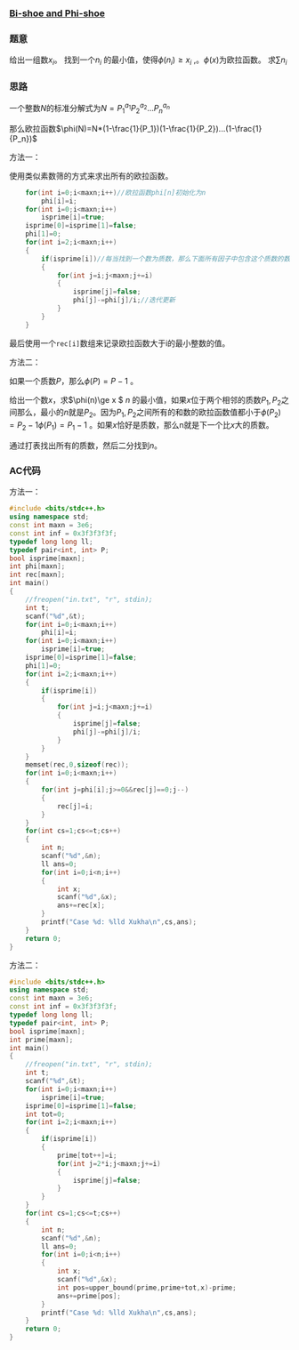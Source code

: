 ### [Bi-shoe and Phi-shoe](https://vjudge.net/problem/LightOJ-1370#author=HUCM201732)

### 题意

给出一组数$x_i$。 找到一个$n_i$ 的最小值，使得$\phi(n_i)\ge x_i$ ,。$\phi(x)$为欧拉函数。 求$\sum n_i$

### 思路

一个整数$N$的标准分解式为$N=P_1^{a_1}P_2^{a_2}...P_n^{a_n}$

那么欧拉函数$\phi(N)=N*(1-\frac{1}{P_1})(1-\frac{1}{P_2})...(1-\frac{1}{P_n})$

方法一：

使用类似素数筛的方式来求出所有的欧拉函数。

```cpp
	for(int i=0;i<maxn;i++)//欧拉函数phi[n]初始化为n
        phi[i]=i;
    for(int i=0;i<maxn;i++)
        isprime[i]=true;
    isprime[0]=isprime[1]=false;
    phi[1]=0;
    for(int i=2;i<maxn;i++)
    {
        if(isprime[i])//每当找到一个数为质数，那么下面所有因子中包含这个质数的数都要进行更新
        {
            for(int j=i;j<maxn;j+=i)
            {
                isprime[j]=false;
                phi[j]-=phi[j]/i;//迭代更新
            }
        }
    }
```

最后使用一个`rec[i]`数组来记录欧拉函数大于i的最小整数的值。

方法二：

如果一个质数$P$，那么$\phi(P)=P-1$ 。

给出一个数$x$，求$\phi(n)\ge x $  $n$ 的最小值，如果$x$位于两个相邻的质数$P_1,P_2$之间那么，最小的$n$就是$P_2$。因为$P_1,P_2$之间所有的和数的欧拉函数值都小于$\phi(P_2)=P_2-1  \phi(P_1)=P_1-1$ 。如果$x$恰好是质数，那么n就是下一个比$x$大的质数。

通过打表找出所有的质数，然后二分找到$n$。

### AC代码

方法一：

```cpp
#include <bits/stdc++.h>
using namespace std;
const int maxn = 3e6;
const int inf = 0x3f3f3f3f;
typedef long long ll;
typedef pair<int, int> P;
bool isprime[maxn];
int phi[maxn];
int rec[maxn];
int main()
{
    //freopen("in.txt", "r", stdin);
    int t;
    scanf("%d",&t);
    for(int i=0;i<maxn;i++)
        phi[i]=i;
    for(int i=0;i<maxn;i++)
        isprime[i]=true;
    isprime[0]=isprime[1]=false;
    phi[1]=0;
    for(int i=2;i<maxn;i++)
    {
        if(isprime[i])
        {
            for(int j=i;j<maxn;j+=i)
            {
                isprime[j]=false;
                phi[j]-=phi[j]/i;
            }
        }
    }
    memset(rec,0,sizeof(rec));
    for(int i=0;i<maxn;i++)
    {
        for(int j=phi[i];j>=0&&rec[j]==0;j--)
        {
            rec[j]=i;
        }
    }
    for(int cs=1;cs<=t;cs++)
    {
        int n;
        scanf("%d",&n);
        ll ans=0;
        for(int i=0;i<n;i++)
        {
            int x;
            scanf("%d",&x);
            ans+=rec[x];
        }
        printf("Case %d: %lld Xukha\n",cs,ans);
    }
    return 0;
}
```

方法二：

```cpp
#include <bits/stdc++.h>
using namespace std;
const int maxn = 3e6;
const int inf = 0x3f3f3f3f;
typedef long long ll;
typedef pair<int, int> P;
bool isprime[maxn];
int prime[maxn];
int main()
{
    //freopen("in.txt", "r", stdin);
    int t;
    scanf("%d",&t);
    for(int i=0;i<maxn;i++)
        isprime[i]=true;
    isprime[0]=isprime[1]=false;
    int tot=0;
    for(int i=2;i<maxn;i++)
    {
        if(isprime[i])
        {
            prime[tot++]=i;
            for(int j=2*i;j<maxn;j+=i)
            {
                isprime[j]=false;
            }
        }
    }
    for(int cs=1;cs<=t;cs++)
    {
        int n;
        scanf("%d",&n);
        ll ans=0;
        for(int i=0;i<n;i++)
        {
            int x;
            scanf("%d",&x);
            int pos=upper_bound(prime,prime+tot,x)-prime;
            ans+=prime[pos];
        }
        printf("Case %d: %lld Xukha\n",cs,ans);
    }
    return 0;
}
```

